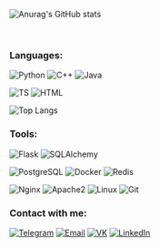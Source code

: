 ![Anurag's GitHub stats](https://github-readme-stats.vercel.app/api?username=novoseltcev&theme=github_dark&show_icons=true&count_private=true&custom_title=Hi%20there%20%f0%9f%91%8b)

<br/>

### Languages:
![Python](https://img.shields.io/badge/Python-1D334A?style=for-the-badge&logo=python&logoColor=yellowgreen) 
![C++](https://img.shields.io/badge/C++-1D334A?style=for-the-badge&logo=c%2b%2b&logoColor=blue) 
![Java](https://img.shields.io/badge/Java-1D334A?style=for-the-badge&logo=java&logoColor=6b593a) 

![TS](https://img.shields.io/badge/TypeScript-1D334A?style=for-the-badge&logo=typescript&)
![HTML](https://img.shields.io/badge/Html-1D334A?style=for-the-badge&logo=html5&) 

![Top Langs](https://github-readme-stats.vercel.app/api/top-langs/?username=novoseltcev&hide=verilog,blade&theme=github_dark&layout=compact&hide_title=true)
<br/>
### Tools:
![Flask](https://img.shields.io/badge/Flask-1D334A?style=for-the-badge&lfor-the-badgel&logo=flask&logoColor=orange)
![SQLAlchemy](https://img.shields.io/badge/SQLAlchemy-1D334A?style=for-the-badge&logo=amazondynamodb&logoColor=red)

![PostgreSQL](https://img.shields.io/badge/PostgreSQL-1D334A?style=for-the-badge&logo=postgresql&)
![Docker](https://img.shields.io/badge/Docker-1D334A?style=for-the-badge&logo=docker&)
![Redis](https://img.shields.io/badge/redis-1D334A?style=for-the-badge&logo=redis&)

![Nginx](https://img.shields.io/badge/Nginx-1D334A?style=for-the-badge&logo=nginx&logoColor=green)
![Apache2](https://img.shields.io/badge/Apache2-1D334A?style=for-the-badge&logo=apache&logoColor=purple)
![Linux](https://img.shields.io/badge/Linux-1D334A?style=for-the-badge&logo=linux&)
![Git](https://img.shields.io/badge/Git-1D334A?style=for-the-badge&logo=git&)
<br/>
### Contact with me:
[![Telegram](https://img.shields.io/badge/Telegram-1D334A?style=for-the-badge&logo=telegram)][telegram] 
[![Email](https://img.shields.io/badge/Email-1D334A?style=for-the-badge&logo=gmail&logoColor=07f)][email]
[![VK](https://img.shields.io/badge/VK-1D334A?style=for-the-badge&logo=vk&logoColor=07f)][vk]
[![LinkedIn](https://img.shields.io/badge/LinkedIn-1D334A?style=for-the-badge&logo=linkedin&logoColor=yellowgreen)][linkedin]

[telegram]: https://t.me/novoseltcev_stanislav
[linkedin]: https://www.linkedin.com/in/stanislav-novoseltcev-a09172236/
[email]: mailto:novoseltcev.stanislav@gmail.com
[vk]: https://vk.com/novoseltcev.stanislav

